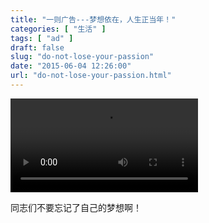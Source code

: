 ```yaml
---
title: "一则广告---梦想依在，人生正当年！"
categories: [ "生活" ]
tags: [ "ad" ]
draft: false
slug: "do-not-lose-your-passion"
date: "2015-06-04 12:26:00"
url: "do-not-lose-your-passion.html"
---
```


<video controls="controls">
  <source src="http://7xic23.com1.z0.glb.clouddn.com/usr/uploads/2015/06/china_young.mp4" type="video/mp4" />
Your browser does not support the video tag.
</video>

同志们不要忘记了自己的梦想啊！